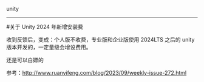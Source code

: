

unity



-------------------

#关于 Unity 2024 年新增安装费

收到反馈后，变成：个人版不收费，专业版和企业版使用 2024LTS 之后的 unity 版本开发的，一定量级会增设费用。

还是可以白嫖的


参考：http://www.ruanyifeng.com/blog/2023/09/weekly-issue-272.html